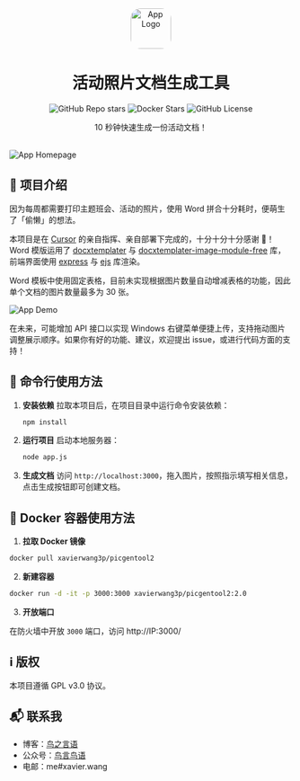 <div align="center">
  <img src="README_Files/Icon.jpg" style="width: 72px; height: auto; border-radius: 25%;" alt="App Logo">
  <h1>活动照片文档生成工具</h1>
   <img alt="GitHub Repo stars" src="https://img.shields.io/github/stars/XavierWang3P/PicGenTool-v2">
   <img alt="Docker Stars" src="https://img.shields.io/docker/stars/xavierwang3p/picgentool2">
   <img alt="GitHub License" src="https://img.shields.io/github/license/XavierWang3P/PicGenTool-v2">
  <p>10 秒钟快速生成一份活动文档！</p>
</div>
<br />

<img src="README_Files/Homepage.jpg" style="align: center; border-radius: 5%;" alt="App Homepage">

## :star2: 项目介绍

因为每周都需要打印主题班会、活动的照片，使用 Word 拼合十分耗时，便萌生了「偷懒」的想法。

本项目是在 [Cursor](https://www.cursor.com/) 的亲自指挥、亲自部署下完成的，十分十分十分感谢 🙏！Word 模版运用了 [docxtemplater](https://www.npmjs.com/package/docxtemplater) 与 [docxtemplater-image-module-free](https://www.npmjs.com/package/docxtemplater-image-module-free) 库，前端界面使用 [express](https://www.npmjs.com/package/express) 与 [ejs](https://www.npmjs.com/package/ejs) 库渲染。

Word 模板中使用固定表格，目前未实现根据图片数量自动增减表格的功能，因此单个文档的图片数量最多为 30 张。

<img src="README_Files/Demo.gif" style="border-radius: 5%;" alt="App Demo">

在未来，可能增加 API 接口以实现 Windows 右键菜单便捷上传，支持拖动图片调整展示顺序。如果你有好的功能、建议，欢迎提出 issue，或进行代码方面的支持！

## :eyes: 命令行使用方法

1. **安装依赖**
   拉取本项目后，在项目目录中运行命令安装依赖：
   ```bash
   npm install
   ```
2. **运行项目**
   启动本地服务器：
   ```bash
   node app.js
   ```
3. **生成文档**
   访问 `http://localhost:3000`，拖入图片，按照指示填写相关信息，点击生成按钮即可创建文档。

## :eyes: Docker 容器使用方法

1. **拉取 Docker 镜像**

  ```bash
  docker pull xavierwang3p/picgentool2
  ```
2. **新建容器**

  ```bash
  docker run -d -it -p 3000:3000 xavierwang3p/picgentool2:2.0
  ```
3. **开放端口**

  在防火墙中开放 `3000` 端口，访问 http://IP:3000/

## :information_source: 版权

本项目遵循 GPL v3.0 协议。

## :mailbox_with_mail: 联系我

- 博客：[鸟之言语](https://xavier.wang/)
- 公众号：[鸟言鸟语](http://weixin.qq.com/r/mp/SyhTV57E11arKdo0b33P)
- 电邮：me#xavier.wang
